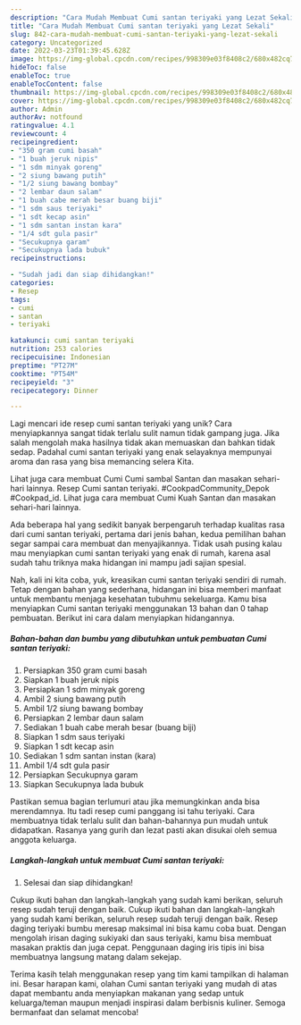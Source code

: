 ```yaml
---
description: "Cara Mudah Membuat Cumi santan teriyaki yang Lezat Sekali"
title: "Cara Mudah Membuat Cumi santan teriyaki yang Lezat Sekali"
slug: 842-cara-mudah-membuat-cumi-santan-teriyaki-yang-lezat-sekali
category: Uncategorized
date: 2022-03-23T01:39:45.628Z
image: https://img-global.cpcdn.com/recipes/998309e03f8408c2/680x482cq70/cumi-santan-teriyaki-foto-resep-utama.jpg
hideToc: false
enableToc: true
enableTocContent: false
thumbnail: https://img-global.cpcdn.com/recipes/998309e03f8408c2/680x482cq70/cumi-santan-teriyaki-foto-resep-utama.jpg
cover: https://img-global.cpcdn.com/recipes/998309e03f8408c2/680x482cq70/cumi-santan-teriyaki-foto-resep-utama.jpg
author: Admin
authorAv: notfound
ratingvalue: 4.1
reviewcount: 4
recipeingredient:
- "350 gram cumi basah"
- "1 buah jeruk nipis"
- "1 sdm minyak goreng"
- "2 siung bawang putih"
- "1/2 siung bawang bombay"
- "2 lembar daun salam"
- "1 buah cabe merah besar buang biji"
- "1 sdm saus teriyaki"
- "1 sdt kecap asin"
- "1 sdm santan instan kara"
- "1/4 sdt gula pasir"
- "Secukupnya garam"
- "Secukupnya lada bubuk"
recipeinstructions:

- "Sudah jadi dan siap dihidangkan!"
categories:
- Resep
tags:
- cumi
- santan
- teriyaki

katakunci: cumi santan teriyaki 
nutrition: 253 calories
recipecuisine: Indonesian
preptime: "PT27M"
cooktime: "PT54M"
recipeyield: "3"
recipecategory: Dinner

---
```





Lagi mencari ide resep cumi santan teriyaki yang unik? Cara menyiapkannya sangat tidak terlalu sulit namun tidak gampang juga. Jika salah mengolah maka hasilnya tidak akan memuaskan dan bahkan tidak sedap. Padahal cumi santan teriyaki yang enak selayaknya mempunyai aroma dan rasa yang bisa memancing selera Kita.





Lihat juga cara membuat Cumi Cumi sambal Santan dan masakan sehari-hari lainnya. Resep Cumi santan teriyaki. #CookpadCommunity_Depok #Cookpad_id. Lihat juga cara membuat Cumi Kuah Santan dan masakan sehari-hari lainnya.

Ada beberapa hal yang sedikit banyak berpengaruh terhadap kualitas rasa dari cumi santan teriyaki, pertama dari jenis bahan, kedua pemilihan bahan segar sampai cara membuat dan menyajikannya. Tidak usah pusing kalau mau menyiapkan cumi santan teriyaki yang enak di rumah, karena asal sudah tahu triknya maka hidangan ini mampu jadi sajian spesial.






Nah, kali ini kita coba, yuk, kreasikan cumi santan teriyaki sendiri di rumah. Tetap dengan bahan yang sederhana, hidangan ini bisa memberi manfaat untuk membantu menjaga kesehatan tubuhmu sekeluarga. Kamu bisa menyiapkan Cumi santan teriyaki menggunakan 13 bahan dan 0 tahap pembuatan. Berikut ini cara dalam menyiapkan hidangannya.

<!--inarticleads1-->

##### Bahan-bahan dan bumbu yang dibutuhkan untuk pembuatan Cumi santan teriyaki:

1. Persiapkan 350 gram cumi basah
1. Siapkan 1 buah jeruk nipis
1. Persiapkan 1 sdm minyak goreng
1. Ambil 2 siung bawang putih
1. Ambil 1/2 siung bawang bombay
1. Persiapkan 2 lembar daun salam
1. Sediakan 1 buah cabe merah besar (buang biji)
1. Siapkan 1 sdm saus teriyaki
1. Siapkan 1 sdt kecap asin
1. Sediakan 1 sdm santan instan (kara)
1. Ambil 1/4 sdt gula pasir
1. Persiapkan Secukupnya garam
1. Siapkan Secukupnya lada bubuk


Pastikan semua bagian terlumuri atau jika memungkinkan anda bisa merendamnya. Itu tadi resep cumi panggang isi tahu teriyaki. Cara membuatnya tidak terlalu sulit dan bahan-bahannya pun mudah untuk didapatkan. Rasanya yang gurih dan lezat pasti akan disukai oleh semua anggota keluarga. 

<!--inarticleads2-->

##### Langkah-langkah untuk membuat Cumi santan teriyaki:


1. Selesai dan siap dihidangkan!

Cukup ikuti bahan dan langkah-langkah yang sudah kami berikan, seluruh resep sudah teruji dengan baik. Cukup ikuti bahan dan langkah-langkah yang sudah kami berikan, seluruh resep sudah teruji dengan baik. Resep daging teriyaki bumbu meresap maksimal ini bisa kamu coba buat. Dengan mengolah irisan daging sukiyaki dan saus teriyaki, kamu bisa membuat masakan praktis dan juga cepat. Penggunaan daging iris tipis ini bisa membuatnya langsung matang dalam sekejap. 

Terima kasih telah menggunakan resep yang tim kami tampilkan di halaman ini. Besar harapan kami, olahan Cumi santan teriyaki yang mudah di atas dapat membantu anda menyiapkan makanan yang sedap untuk keluarga/teman maupun menjadi inspirasi dalam berbisnis kuliner. Semoga bermanfaat dan selamat mencoba!
